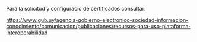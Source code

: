 Para la solicitud y configuracío de certificados consultar:

https://www.gub.uy/agencia-gobierno-electronico-sociedad-informacion-conocimiento/comunicacion/publicaciones/recursos-para-uso-plataforma-interoperabilidad
